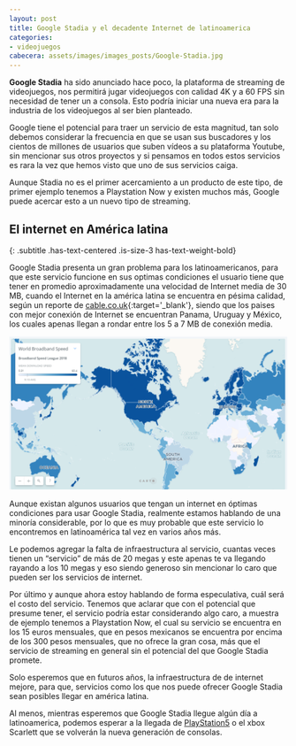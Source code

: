 ```yaml
---
layout: post
title: Google Stadia y el decadente Internet de latinoamerica
categories:
- videojuegos
cabecera: assets/images/images_posts/Google-Stadia.jpg
---
```


**Google Stadia** ha sido anunciado hace poco, la plataforma de streaming de videojuegos, nos permitirá jugar videojuegos con calidad 4K y a 60 FPS sin necesidad de tener un a consola. Esto podría iniciar una nueva era para la industria de los videojuegos al ser bien planteado.

Google tiene el potencial para traer un servicio de esta magnitud, tan solo debemos considerar la frecuencia en que se usan sus buscadores y los cientos de millones de usuarios que suben vídeos a su plataforma Youtube, sin mencionar sus otros proyectos y si pensamos en todos estos servicios es rara la vez que hemos visto que uno de sus servicios caiga.

Aunque Stadia no es el primer acercamiento a un producto de este tipo, de primer ejemplo tenemos a Playstation Now y existen muchos más, Google puede acercar esto a un nuevo tipo de streaming.

## El internet en América latina 
{: .subtitle .has-text-centered .is-size-3 has-text-weight-bold}

Google Stadia presenta un gran problema para los latinoamericanos, para que este servicio funcione en sus optimas condiciones el usuario tiene que tener en promedio aproximadamente una velocidad de Internet media de 30 MB, cuando el Internet en la américa latina se encuentra en pésima calidad, según un reporte de [cable.co.uk](https://www.cable.co.uk/broadband/speed/worldwide-speed-league/){:target='_blank'}, siendo que los paises con mejor conexión de Internet se encuentran Panama, Uruguay y México, los cuales apenas llegan a rondar entre los 5 a 7 MB de conexión media.

![Mapa de velocidad de Internet en el mundo](assets/images/images_posts/mapa_medida_internet.png)

Aunque existan algunos usuarios que tengan un internet en óptimas condiciones para usar Google Stadia, realmente estamos hablando de una minoría considerable, por lo que es muy probable que este servicio lo encontremos en latinoamérica tal vez en varios años más.

Le podemos agregar la falta de infraestructura al servicio, cuantas veces tienen un “servicio” de más de 20 megas y este apenas te va llegando rayando a los 10 megas y eso siendo generoso sin mencionar lo caro que pueden ser los servicios de internet.

Por último y aunque ahora estoy hablando de forma especulativa, cuál será el costo del servicio. Tenemos que aclarar que con el potencial que presume tener, el servicio podría estar considerando algo caro, a muestra de ejemplo tenemos a Playstation Now, el cual su servicio se encuentra en los 15 euros mensuales, que en pesos mexicanos se encuentra por encima de los 300 pesos mensuales, que no ofrece la gran cosa, más que el servicio de streaming en general sin el potencial del que Google Stadia promete.

Solo esperemos que en futuros años, la infraestructura de de internet mejore, para que, servicios como los que nos puede ofrecer Google Stadia sean posibles llegar en américa latina.

Al menos, mientras esperemos que Google Stadia llegue algún día a latinoamerica, podemos esperar a la llegada de <a rel="noreferrer noopener" aria-label="PlayStation5 (opens in a new tab)" href="http://insertcoin.xyz/noticias/play-station-5-cerca-de-llegar/" target="_blank">PlayStation5</a> o el xbox Scarlett que se volverán la nueva generación de consolas.